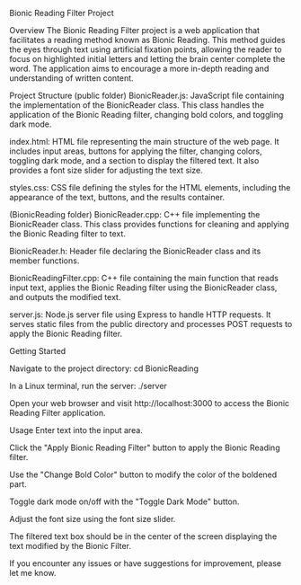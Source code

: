 Bionic Reading Filter Project

Overview
The Bionic Reading Filter project is a web application that facilitates a reading method known as Bionic Reading. This method guides the eyes through text using artificial fixation points, allowing the reader to focus on highlighted initial letters and letting the brain center complete the word. The application aims to encourage a more in-depth reading and understanding of written content.

Project Structure
(public folder)
BionicReader.js: JavaScript file containing the implementation of the BionicReader class. This class handles the application of the Bionic Reading filter, changing bold colors, and toggling dark mode.

index.html: HTML file representing the main structure of the web page. It includes input areas, buttons for applying the filter, changing colors, toggling dark mode, and a section to display the filtered text. It also provides a font size slider for adjusting the text size.

styles.css: CSS file defining the styles for the HTML elements, including the appearance of the text, buttons, and the results container.

(BionicReading folder)
BionicReader.cpp: C++ file implementing the BionicReader class. This class provides functions for cleaning and applying the Bionic Reading filter to text.

BionicReader.h: Header file declaring the BionicReader class and its member functions.

BionicReadingFilter.cpp: C++ file containing the main function that reads input text, applies the Bionic Reading filter using the BionicReader class, and outputs the modified text.

server.js: Node.js server file using Express to handle HTTP requests. It serves static files from the public directory and processes POST requests to apply the Bionic Reading filter.

Getting Started

Navigate to the project directory:
cd BionicReading

In a Linux terminal, run the server:
./server

Open your web browser and visit http://localhost:3000 to access the Bionic Reading Filter application.

Usage
Enter text into the input area.

Click the "Apply Bionic Reading Filter" button to apply the Bionic Reading filter.

Use the "Change Bold Color" button to modify the color of the boldened part.

Toggle dark mode on/off with the "Toggle Dark Mode" button.

Adjust the font size using the font size slider.

The filtered text box should be in the center of the screen displaying the text modified by the Bionic Filter.

If you encounter any issues or have suggestions for improvement, please let me know.